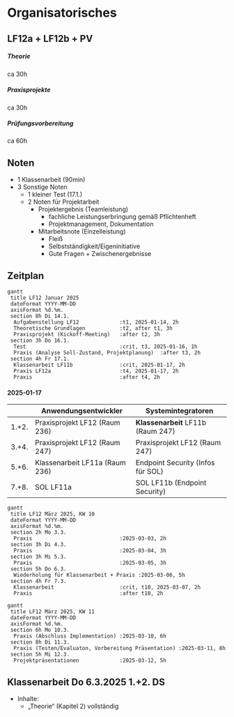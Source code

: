 # Organisatorisches

## LF12a + LF12b + PV

##### Theorie
ca 30h
##### Praxisprojekte
ca 30h
##### Prüfungsvorbereitung
ca 60h

## Noten

* 1 Klassenarbeit (90min)
* 3 Sonstige Noten
  * 1 kleiner Test (17.1.)
  * 2 Noten für Projektarbeit
    * Projektergebnis (Teamleistung)
      * fachliche Leistungserbringung gemäß Pflichtenheft
      * Projektmanagement, Dokumentation
    * Mitarbeitsnote (Einzelleistung)
      * Fleiß
      * Selbstständigkeit/Eigeninitiative
      * Gute Fragen + Zwischenergebnisse


## Zeitplan


```mermaid
gantt
 title LF12 Januar 2025
 dateFormat YYYY-MM-DD
 axisFormat %d.%m.
 section 8h Di 14.1.
  Aufgabenstellung LF12             :t1, 2025-01-14, 2h
  Theoretische Grundlagen           :t2, after t1, 3h
  Praxisprojekt (Kickoff-Meeting)   :after t2, 3h
 section 3h Do 16.1.
  Test                              :crit, t3, 2025-01-16, 1h
  Praxis (Analyse Soll-Zustand, Projektplanung)  :after t3, 2h
 section 4h Fr 17.1.
  Klassenarbeit LF11b               :crit, 2025-01-17, 2h
  Praxis LF12a                      :t4, 2025-01-17, 2h
  Praxis                            :after t4, 2h
```
#### 2025-01-17

|       | Anwendungsentwickler            | Systemintegratoren                 |
| ----- | ------------------------------- | ------------------------------     |
| 1.+2. | Praxisprojekt LF12 (Raum 236)   | **Klassenarbeit** LF11b (Raum 247) |
| 3.+4. | Praxisprojekt LF12  (Raum 247)  | Praxisprojekt LF12 (Raum 247)      |
| 5.+6. | Klassenarbeit LF11a (Raum 236)  | Endpoint Security (Infos für SOL)  |
| 7.+8. | SOL LF11a                       | SOL LF11b (Endpoint Security)      |

```mermaid
gantt
 title LF12 März 2025, KW 10
 dateFormat YYYY-MM-DD
 axisFormat %d.%m.
 section 2h Mo 3.3.
  Praxis                            :2025-03-03, 2h
 section 3h Di 4.3.
  Praxis                            :2025-03-04, 3h
 section 3h Mi 5.3.
  Praxis                            :2025-03-05, 3h
 section 5h Do 6.3.
  Wiederholung für Klassenarbeit + Praxis :2025-03-06, 5h
 section 4h Fr 7.3.
  Klassenarbeit                     :crit, t10, 2025-03-07, 2h
  Praxis                            :after t10, 2h
```

```mermaid
gantt
 title LF12 März 2025, KW 11
 dateFormat YYYY-MM-DD
 axisFormat %d.%m.
 section 6h Mo 10.3.
  Praxis (Abschluss Implementation) :2025-03-10, 6h
 section 8h Di 11.3.
  Praxis (Testen/Evaluaton, Vorbereitung Präsentation) :2025-03-11, 8h
 section 5h Mi 12.3.
  Projektpräsentationen             :2025-03-12, 5h
```


## Klassenarbeit Do 6.3.2025 1.+2. DS
* Inhalte:
  * „Theorie“ (Kapitel 2) vollständig
